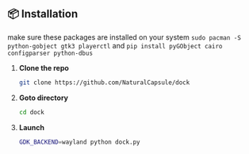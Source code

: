 ## 📦 Installation

make sure these packages are installed on your system
`sudo pacman -S python-gobject gtk3 playerctl`
and
`pip install pyGObject cairo configparser python-dbus`

1. **Clone the repo**
   ```bash
   git clone https://github.com/NaturalCapsule/dock
   ```

2. **Goto directory**
   ```bash
   cd dock
   ```

3. **Launch**

   ```bash
   GDK_BACKEND=wayland python dock.py